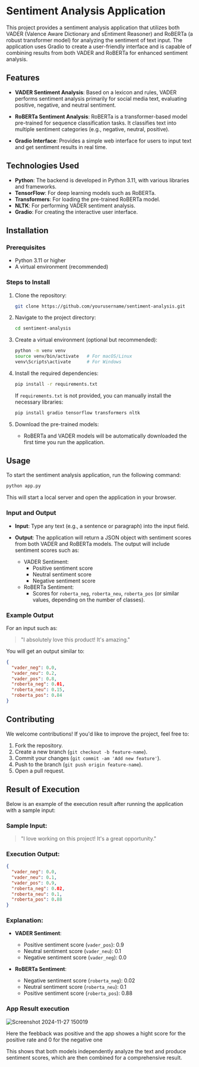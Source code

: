 # Sentiment Analysis Application

This project provides a sentiment analysis application that utilizes both VADER (Valence Aware Dictionary and sEntiment Reasoner) and RoBERTa (a robust transformer model) for analyzing the sentiment of text input. The application uses Gradio to create a user-friendly interface and is capable of combining results from both VADER and RoBERTa for enhanced sentiment analysis.

## Features

- **VADER Sentiment Analysis**: Based on a lexicon and rules, VADER performs sentiment analysis primarily for social media text, evaluating positive, negative, and neutral sentiment.
  
- **RoBERTa Sentiment Analysis**: RoBERTa is a transformer-based model pre-trained for sequence classification tasks. It classifies text into multiple sentiment categories (e.g., negative, neutral, positive).

- **Gradio Interface**: Provides a simple web interface for users to input text and get sentiment results in real time.

## Technologies Used

- **Python**: The backend is developed in Python 3.11, with various libraries and frameworks.
- **TensorFlow**: For deep learning models such as RoBERTa.
- **Transformers**: For loading the pre-trained RoBERTa model.
- **NLTK**: For performing VADER sentiment analysis.
- **Gradio**: For creating the interactive user interface.

## Installation

### Prerequisites

- Python 3.11 or higher
- A virtual environment (recommended)

### Steps to Install

1. Clone the repository:
   ```bash
   git clone https://github.com/yourusername/sentiment-analysis.git
   ```

2. Navigate to the project directory:
   ```bash
   cd sentiment-analysis
   ```

3. Create a virtual environment (optional but recommended):
   ```bash
   python -m venv venv
   source venv/bin/activate   # For macOS/Linux
   venv\Scripts\activate      # For Windows
   ```

4. Install the required dependencies:
   ```bash
   pip install -r requirements.txt
   ```

   If `requirements.txt` is not provided, you can manually install the necessary libraries:
   ```bash
   pip install gradio tensorflow transformers nltk
   ```

5. Download the pre-trained models:
   - RoBERTa and VADER models will be automatically downloaded the first time you run the application.

## Usage

To start the sentiment analysis application, run the following command:

```bash
python app.py
```

This will start a local server and open the application in your browser.

### Input and Output

- **Input**: Type any text (e.g., a sentence or paragraph) into the input field.
- **Output**: The application will return a JSON object with sentiment scores from both VADER and RoBERTa models. The output will include sentiment scores such as:

  - VADER Sentiment: 
    - Positive sentiment score
    - Neutral sentiment score
    - Negative sentiment score
  - RoBERTa Sentiment: 
    - Scores for `roberta_neg`, `roberta_neu`, `roberta_pos` (or similar values, depending on the number of classes).

### Example Output

For an input such as:  
> "I absolutely love this product! It's amazing."

You will get an output similar to:

```json
{
  "vader_neg": 0.0,
  "vader_neu": 0.2,
  "vader_pos": 0.8,
  "roberta_neg": 0.01,
  "roberta_neu": 0.15,
  "roberta_pos": 0.84
}
```

## Contributing

We welcome contributions! If you'd like to improve the project, feel free to:

1. Fork the repository.
2. Create a new branch (`git checkout -b feature-name`).
3. Commit your changes (`git commit -am 'Add new feature'`).
4. Push to the branch (`git push origin feature-name`).
5. Open a pull request.

## Result of Execution

Below is an example of the execution result after running the application with a sample input:

### Sample Input:
> "I love working on this project! It's a great opportunity."

### Execution Output:

```json
{
  "vader_neg": 0.0,
  "vader_neu": 0.1,
  "vader_pos": 0.9,
  "roberta_neg": 0.02,
  "roberta_neu": 0.1,
  "roberta_pos": 0.88
}
```

### Explanation:
- **VADER Sentiment**:
  - Positive sentiment score (`vader_pos`): 0.9
  - Neutral sentiment score (`vader_neu`): 0.1
  - Negative sentiment score (`vader_neg`): 0.0

- **RoBERTa Sentiment**:
  - Negative sentiment score (`roberta_neg`): 0.02
  - Neutral sentiment score (`roberta_neu`): 0.1
  - Positive sentiment score (`roberta_pos`): 0.88
### App Result execution
![Screenshot 2024-11-27 150019](https://github.com/user-attachments/assets/9c36ab03-b3d2-40ae-8beb-530871f58dd2)

Here the feebback was positive and the app showes a hight score for the positive rate and 0 for the negative one

This shows that both models independently analyze the text and produce sentiment scores, which are then combined for a comprehensive result.

